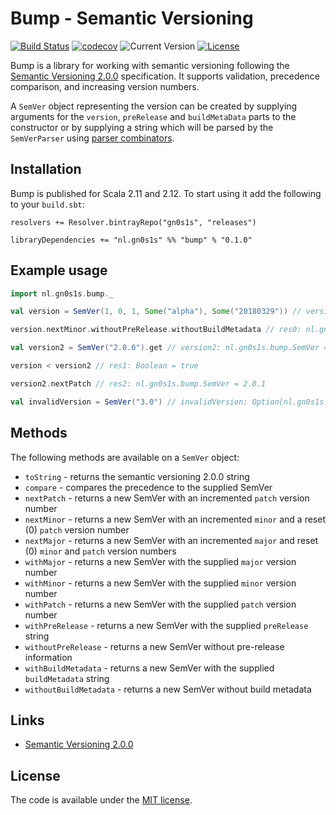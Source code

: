 # Bump - Semantic Versioning

[![Build Status](https://travis-ci.org/Philippus/bump.svg?branch=master)](https://travis-ci.org/Philippus/bump)
[![codecov](https://codecov.io/gh/Philippus/bump/branch/master/graph/badge.svg)](https://codecov.io/gh/Philippus/bump)
![Current Version](https://img.shields.io/badge/version-0.1.0-brightgreen.svg?style=flat "0.1.0")
[![License](https://img.shields.io/badge/license-MIT-blue.svg?style=flat "MIT")](LICENSE.md)

Bump is a library for working with semantic versioning following the [Semantic Versioning 2.0.0](https://semver.org/)
specification. It supports validation, precedence comparison, and increasing version numbers.

A `SemVer` object representing the version can be created by supplying arguments for the `version`, `preRelease` and
`buildMetaData` parts to the constructor or by supplying a string which will be parsed by the `SemVerParser` using
[parser combinators](https://github.com/scala/scala-parser-combinators).

## Installation

Bump is published for Scala 2.11 and 2.12. To start using it add the following to your `build.sbt`:

```
resolvers += Resolver.bintrayRepo("gn0s1s", "releases")

libraryDependencies += "nl.gn0s1s" %% "bump" % "0.1.0"
```

## Example usage

```scala
import nl.gn0s1s.bump._

val version = SemVer(1, 0, 1, Some("alpha"), Some("20180329")) // version: nl.gn0s1s.bump.SemVer = 1.0.1-alpha+20180329

version.nextMinor.withoutPreRelease.withoutBuildMetadata // res0: nl.gn0s1s.bump.SemVer = 1.1.0

val version2 = SemVer("2.0.0").get // version2: nl.gn0s1s.bump.SemVer = 2.0.0

version < version2 // res1: Boolean = true

version2.nextPatch // res2: nl.gn0s1s.bump.SemVer = 2.0.1

val invalidVersion = SemVer("3.0") // invalidVersion: Option[nl.gn0s1s.bump.SemVer] = None
```

## Methods
The following methods are available on a `SemVer` object:

* `toString` - returns the semantic versioning 2.0.0 string
* `compare` - compares the precedence to the supplied SemVer
* `nextPatch` - returns a new SemVer with an incremented `patch` version number
* `nextMinor` - returns a new SemVer with an incremented `minor` and a reset (0) `patch` version number
* `nextMajor` - returns a new SemVer with an incremented `major` and reset (0) `minor` and `patch` version numbers
* `withMajor` - returns a new SemVer with the supplied `major` version number
* `withMinor` - returns a new SemVer with the supplied `minor` version number
* `withPatch` - returns a new SemVer with the supplied `patch` version number
* `withPreRelease` - returns a new SemVer with the supplied `preRelease` string
* `withoutPreRelease` - returns a new SemVer without pre-release information
* `withBuildMetadata` - returns a new SemVer with the supplied `buildMetadata` string
* `withoutBuildMetadata` - returns a new SemVer without build metadata

## Links
- [Semantic Versioning 2.0.0](https://semver.org/)

## License
The code is available under the [MIT license](LICENSE.md).
